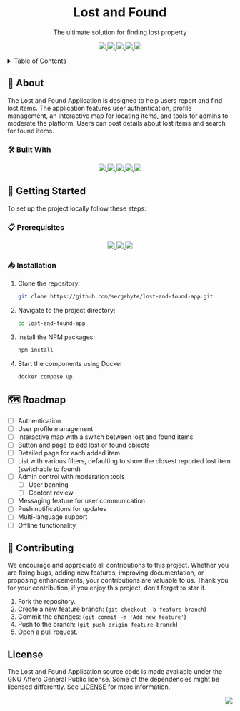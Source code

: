 <a id="readme-top"></a>

<div align="center">

<h1>Lost and Found</h1>
The ultimate solution for finding lost property

<p>
<!-- Contributors -->
<a href="https://github.com/sergebyte/lost-and-found-app/graphs/contributors">
<img src="https://img.shields.io/github/contributors/sergebyte/lost-and-found-app">
</a>

<!-- Commit Activity per Month -->
<a href="https://github.com/sergebyte/lost-and-found-app/commits/main">
<img src="https://img.shields.io/github/commit-activity/m/sergebyte/lost-and-found-app">
</a>

<!-- Latest Tag -->
<a href="https://github.com/sergebyte/lost-and-found-app/tags">
<img src="https://img.shields.io/github/v/tag/sergebyte/lost-and-found-app">
</a>

<!-- Documentation -->
<a href="https://github.com/sergebyte/lost-and-found-app#readme">
<img src="https://img.shields.io/badge/documentation-soon-orange">
</a>

<!-- License -->
<a href="https://github.com/sergebyte/lost-and-found-app/blob/main/LICENSE">
<img src="https://img.shields.io/github/license/sergebyte/lost-and-found-app">
</a>

</p>
</div>

<details>
  <summary>Table of Contents</summary>

- [📝️ About](#-about)
  - [🛠️ Built With](#-built-with)
- [🚀 Getting Started](#-getting-started)
  - [📋 Prerequisites](#-prerequisites)
  - [📥 Installation](#-installation)
- [🗺️ Roadmap](#-roadmap)
- [🤝 Contributing](#-contributing)
- [📄 License](#license)

</details>

## 📝 About

The Lost and Found Application is designed to help users report and find lost items. The application features user authentication, profile management, an interactive map for locating items, and tools for admins to moderate the platform. Users can post details about lost items and search for found items.

### 🛠 Built With

<p align="center">

<!-- Expo -->
<a href="https://expo.dev">
<img src="https://img.shields.io/badge/expo-000000?style=for-the-badge&logo=expo">
</a>

<!-- React Native -->
<a href="https://reactnative.dev">
<img src="https://img.shields.io/badge/react%20native-000000?style=for-the-badge&logo=react">
</a>

<!-- NestJS -->
<a href="https://nestjs.com">
<img src="https://img.shields.io/badge/nestjs-000000?style=for-the-badge&logo=nestjs&logoColor=red">
</a>

<!-- Node.js -->
<a href="https://nodejs.org/en">
<img src="https://img.shields.io/badge/node.js-000000?style=for-the-badge&logo=node.js">
</a>

<!-- MongoDB -->
<a href="https://www.mongodb.com">
<img src="https://img.shields.io/badge/mongodb-000000?style=for-the-badge&logo=mongodb">
</a>

</p>

## 🚀 Getting Started

To set up the project locally follow these steps:

### 📋 Prerequisites

<p align="center">
<!-- Git -->
<a href="https://git-scm.com/">
<img src="https://img.shields.io/badge/Git-fff?style=for-the-badge&logo=git">
</a>

<!-- Docker -->
<a href="https://www.docker.com/get-started">
<img src="https://img.shields.io/badge/Docker-fff?style=for-the-badge&logo=docker">
</a>

<!-- Node.js -->
<a href="https://nodejs.org/en/">
<img src="https://img.shields.io/badge/Node.js-fff?style=for-the-badge&logo=node.js">
</a>

</p>

### 📥 Installation

1. Clone the repository:

   ```sh
   git clone https://github.com/sergebyte/lost-and-found-app.git
   ```

2. Navigate to the project directory:

   ```sh
   cd lost-and-found-app
   ```

3. Install the NPM packages:

   ```sh
   npm install
   ```

4. Start the components using Docker

   ```sh
   docker compose up
   ```

<!-- USAGE EXAMPLES WILL GO BELLOW -->

## 🗺️ Roadmap

- [ ] Authentication
- [ ] User profile management
- [ ] Interactive map with a switch between lost and found items
- [ ] Button and page to add lost or found objects
- [ ] Detailed page for each added item
- [ ] List with various filters, defaulting to show the closest reported lost item (switchable to found)
- [ ] Admin control with moderation tools
  - [ ] User banning
  - [ ] Content review
- [ ] Messaging feature for user communication
- [ ] Push notifications for updates
- [ ] Multi-language support
- [ ] Offline functionality

## 🤝 Contributing

We encourage and appreciate all contributions to this project. Whether you are fixing bugs, adding new features, improving documentation, or proposing enhancements, your contributions are valuable to us. Thank you for your contribution, if you enjoy this project, don't forget to star it.

1. Fork the repository.
2. Create a new feature branch: (`git checkout -b feature-branch`)
3. Commit the changes: (`git commit -m 'Add new feature'`)
4. Push to the branch: (`git push origin feature-branch`)
5. Open a [pull request](https://github.com/sergebyte/lost-and-found-app/pulls).

## License

The Lost and Found Application source code is made available under the GNU Affero General Public license. Some of the dependencies might be licensed differently. See [LICENSE](LICENSE) for more information.

<p align="right"><a href="#readme-top"><img src="https://img.shields.io/badge/back_to_top-gray?logo=GitHub"></a></p>
